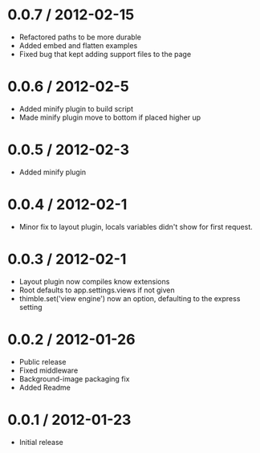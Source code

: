 0.0.7 / 2012-02-15
==================

  * Refactored paths to be more durable
  * Added embed and flatten examples
  * Fixed bug that kept adding support files to the page

0.0.6 / 2012-02-5
==================

  * Added minify plugin to build script
  * Made minify plugin move to bottom if placed higher up

0.0.5 / 2012-02-3
==================

  * Added minify plugin

0.0.4 / 2012-02-1
==================

  * Minor fix to layout plugin, locals variables didn't show for first request.

0.0.3 / 2012-02-1
==================
  
  * Layout plugin now compiles know extensions
  * Root defaults to app.settings.views if not given
  * thimble.set('view engine') now an option, defaulting to the express setting

0.0.2 / 2012-01-26
==================

  * Public release
  * Fixed middleware
  * Background-image packaging fix
  * Added Readme

0.0.1 / 2012-01-23
==================

  * Initial release
